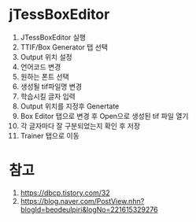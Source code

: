 # jTessBoxEditor

1. JTessBoxEditor 실행
2. TTIF/Box Generator 탭 선택
3. Output 위치 설정
4. 언어코드 변경
5. 원하는 폰트 선택
6.  생성될 tif파일명 변경
7. 학습시킬 글자 입력
8. Output 위치를 지정후 Genertate
9. Box Editor 탭으로 변경 후 Open으로 생성된 tif 파일 열기
10. 각 글자마다 잘 구분되었는지 확인 후 저장
11.  Trainer 탭으로 이동



# 참고 

1. https://dbcp.tistory.com/32
2. https://blog.naver.com/PostView.nhn?blogId=beodeulpiri&logNo=221615329276